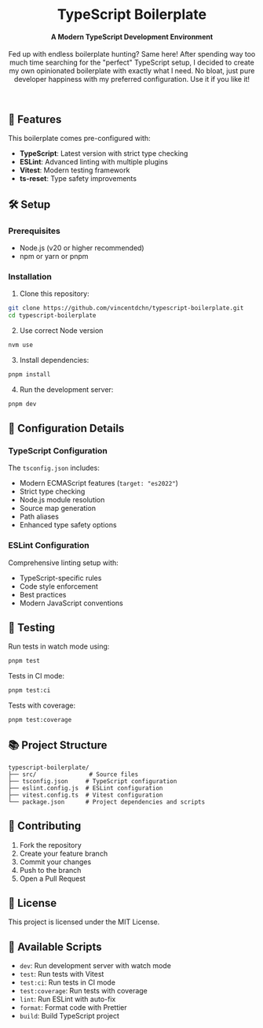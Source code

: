 <h1 align="center">
  TypeScript Boilerplate
</h1>
<h4 align="center">
  A Modern TypeScript Development Environment
</h4>
<p align="center">
Fed up with endless boilerplate hunting? Same here!
After spending way too much time searching for the "perfect" TypeScript setup,
I decided to create my own opinionated boilerplate with exactly what I need.
No bloat, just pure developer happiness with my preferred configuration. Use it if you like it!
</p>

<br/>

## 🚀 Features

This boilerplate comes pre-configured with:

- **TypeScript**: Latest version with strict type checking
- **ESLint**: Advanced linting with multiple plugins
- **Vitest**: Modern testing framework
- **ts-reset**: Type safety improvements

## 🛠️ Setup

### Prerequisites

- Node.js (v20 or higher recommended)
- npm or yarn or pnpm

### Installation

1. Clone this repository:

```bash
git clone https://github.com/vincentdchn/typescript-boilerplate.git
cd typescript-boilerplate
```

2. Use correct Node version

```bash
nvm use
```

3. Install dependencies:

```bash
pnpm install
```

4. Run the development server:

```bash
pnpm dev
```

## 📝 Configuration Details

### TypeScript Configuration

The `tsconfig.json` includes:

- Modern ECMAScript features (`target: "es2022"`)
- Strict type checking
- Node.js module resolution
- Source map generation
- Path aliases
- Enhanced type safety options

### ESLint Configuration

Comprehensive linting setup with:

- TypeScript-specific rules
- Code style enforcement
- Best practices
- Modern JavaScript conventions

## 🧪 Testing

Run tests in watch mode using:

```bash
pnpm test
```

Tests in CI mode:

```bash
pnpm test:ci
```

Tests with coverage:

```bash
pnpm test:coverage
```

## 📚 Project Structure

```
typescript-boilerplate/
├── src/               # Source files
├── tsconfig.json     # TypeScript configuration
├── eslint.config.js  # ESLint configuration
├── vitest.config.ts  # Vitest configuration
└── package.json      # Project dependencies and scripts
```

## 🤝 Contributing

1. Fork the repository
2. Create your feature branch
3. Commit your changes
4. Push to the branch
5. Open a Pull Request

## 📄 License

This project is licensed under the MIT License.

## 📝 Available Scripts

- `dev`: Run development server with watch mode
- `test`: Run tests with Vitest
- `test:ci`: Run tests in CI mode
- `test:coverage`: Run tests with coverage
- `lint`: Run ESLint with auto-fix
- `format`: Format code with Prettier
- `build`: Build TypeScript project
